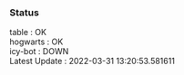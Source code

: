 ### Status


table : OK  
hogwarts : OK  
icy-bot : DOWN  
Latest Update : 2022-03-31 13:20:53.581611
